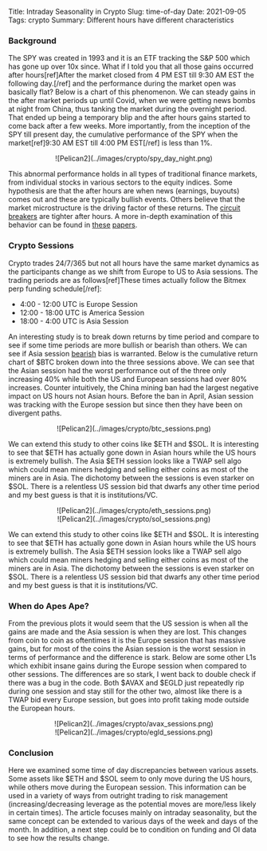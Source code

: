Title: Intraday Seasonality in Crypto
Slug: time-of-day
Date: 2021-09-05
Tags: crypto
Summary: Different hours have different characteristics

<h3>Background</h3>
<p>
The SPY was created in 1993 and it is an ETF tracking the S&P 500 which has gone up over 10x since. 
What if I told you that all those gains occurred after hours[ref]After the market closed from 4 PM EST till 9:30 AM EST the following day.[/ref] and the performance during the market open was basically flat?
Below is a chart of this phenomenon. 
We can steady gains in the after market periods up until Covid, when we were getting news bombs at night from China, thus tanking the market during the overnight period. 
That ended up being a temporary blip and the after hours gains started to come back after a few weeks. 
More importantly, from the inception of the SPY till present day, the cumulative performance of the SPY when the market[ref]9:30 AM EST till 4:00 PM EST[/ref] is less than 1%.
</p>


<center>
![Pelican2](../images/crypto/spy_day_night.png)
</center>

<p>
This abnormal performance holds in all types of traditional finance markets, from individual stocks in various sectors to the equity indices.  
Some hypothesis are that the after hours are when news (earnings, buyouts) comes out and these are typically bullish events. 
Others believe that the market microstructure is the driving factor of these returns. The <a href="https://www.cmegroup.com/education/files/eq-trading-hours.pdf" target="_blank">circuit breakers</a> are tighter after hours.
A more in-depth examination of this behavior can be found in <a href="https://www.krannert.purdue.edu/faculty/hgulen/Day_and_Night.pdf" target="_blank">these</a> <a href="https://papers.ssrn.com/sol3/papers.cfm?abstract_id=1625495" target="_blank">papers</a>.
</p>

<h3>Crypto Sessions</h3>
<p>
Crypto trades 24/7/365 but not all hours have the same market dynamics as the participants change as we shift from Europe to US to Asia sessions.
The trading periods are as follows[ref]These times actually follow the Bitmex perp funding schedule[/ref]:

<ul>
  <li>4:00 - 12:00 UTC is Europe Session</li>
  <li>12:00 - 18:00 UTC is America Session</li>
  <li>18:00 - 4:00 UTC is Asia Session</li>
</ul>
</p>

<p>
An interesting study is to break down returns by time period and compare to see if some time periods are more bullish or bearish than others.
We can see if Asia session <a href="https://twitter.com/AltcoinPsycho/status/1350705185761456129" target="_blank">bearish</a> bias is warranted. 
Below is the cumulative return chart of $BTC broken down into the three sessions above. We can see that the Asian session had the worst performance out of the three only increasing 40% while both the US and European sessions had over 80% increases.
Counter intuitively, the China mining ban had the largest negative impact on US hours not Asian hours. Before the ban in April, Asian session was tracking with the Europe session but since then they have been on divergent paths.
</p>

<center>
![Pelican2](../images/crypto/btc_sessions.png)
</center>

<p>
We can extend this study to other coins like $ETH and $SOL. It is interesting to see that $ETH has actually gone down in Asian hours while the US hours is extremely bullish. 
The Asia $ETH session looks like a TWAP sell algo which could mean miners hedging and selling either coins as most of the miners are in Asia. 
The dichotomy between the sessions is even starker on $SOL. 
There is a relentless US session bid that dwarfs any other time period and my best guess is that it is institutions/VC.
</p>

<center>
![Pelican2](../images/crypto/eth_sessions.png)
</center>

<center>
![Pelican2](../images/crypto/sol_sessions.png)
</center>

<p>
We can extend this study to other coins like $ETH and $SOL. It is interesting to see that $ETH has actually gone down in Asian hours while the US hours is extremely bullish. 
The Asia $ETH session looks like a TWAP sell algo which could mean miners hedging and selling either coins as most of the miners are in Asia. 
The dichotomy between the sessions is even starker on $SOL. 
There is a relentless US session bid that dwarfs any other time period and my best guess is that it is institutions/VC.
</p>

<h3>When do Apes Ape?</h3>
<p>
From the previous plots it would seem that the US session is when all the gains are made and the Asia session is when they are lost. 
This changes from coin to coin as oftentimes it is the Europe session that has massive gains, but for most of the coins the Asian session is the worst session in terms of performance and the difference is stark.
Below are some other L1s which exhibit insane gains during the Europe session when compared to other sessions. 
The differences are so stark, I went back to double check if there was a bug in the code.
Both $AVAX and $EGLD just repeatedly rip during one session and stay still for the other two, almost like there is a TWAP bid every Europe session, but goes into profit taking mode outside the European hours.
</p>

<center>
![Pelican2](../images/crypto/avax_sessions.png)
</center>

<center>
![Pelican2](../images/crypto/egld_sessions.png)
</center>

<h3>Conclusion</h3>
<p>
Here we examined some time of day discrepancies between various assets. Some assets like $ETH and $SOL seem to only move during the US hours, while others move during the European session. 
This information can be used in a variety of ways from outright trading to risk management (increasing/decreasing leverage as the potential moves are more/less likely in certain times).
The article focuses mainly on intraday seasonality, but the same concept can be extended to various days of the week and days of the month. 
In addition, a next step could be to condition on funding and OI data to see how the results change.
</p>
